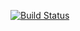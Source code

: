 [![Build Status](https://travis-ci.org/peterarsentev/job4j_kt.svg?branch=master)](https://travis-ci.org/peterarsentev/job4j_kt)